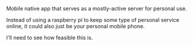 Mobile native app that serves as a mostly-active server for personal use.

Instead of using a raspberry pi to keep some type of personal service online, it could also just be your personal mobile phone.

I'll need to see how feasible this is.